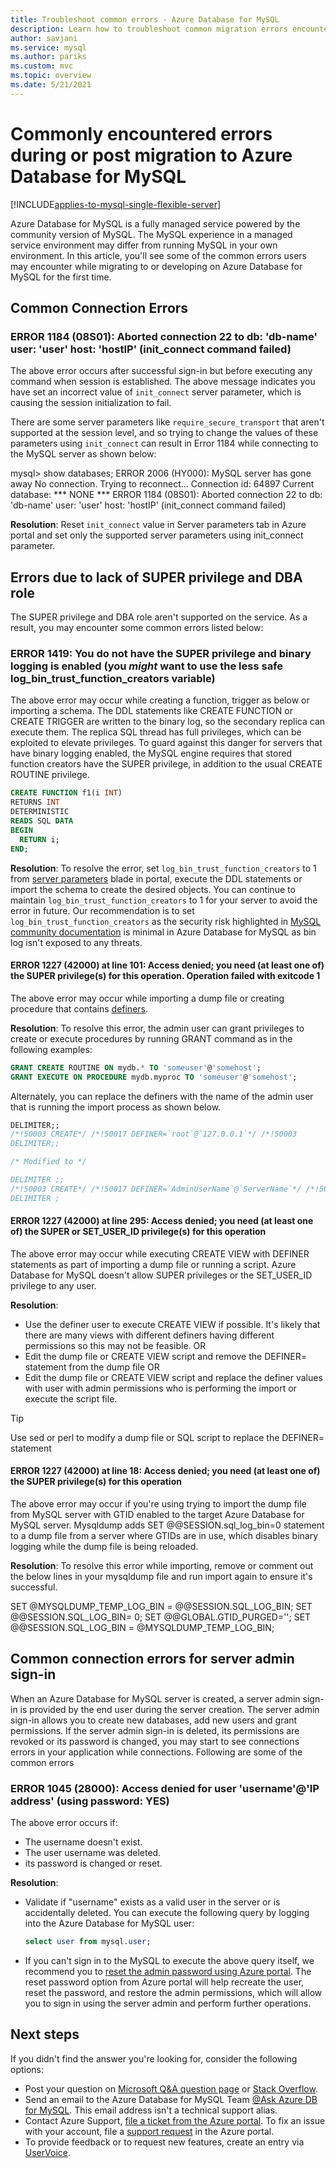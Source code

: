 ```yaml
---
title: Troubleshoot common errors - Azure Database for MySQL
description: Learn how to troubleshoot common migration errors encountered by users new to the Azure Database for MySQL service
author: savjani
ms.service: mysql
ms.author: pariks
ms.custom: mvc
ms.topic: overview
ms.date: 5/21/2021
---
```


# Commonly encountered errors during or post migration to Azure Database for MySQL

[!INCLUDE[applies-to-mysql-single-flexible-server](includes/applies-to-mysql-single-flexible-server.md)]

Azure Database for MySQL is a fully managed service powered by the community version of MySQL. The MySQL experience in a managed service environment may differ from running MySQL in your own environment. In this article, you'll see some of the common errors users may encounter while migrating to or developing on Azure Database for MySQL for the first time.

## Common Connection Errors

### ERROR 1184 (08S01): Aborted connection 22 to db: 'db-name' user: 'user' host: 'hostIP' (init_connect command failed)

The above error occurs after successful sign-in but before executing any command when session is established. The above message indicates you have set an incorrect value of `init_connect` server parameter, which is causing the session initialization to fail.

There are some server parameters like `require_secure_transport` that aren't supported at the session level, and so trying to change the values of these parameters using `init_connect` can result in Error 1184 while connecting to the MySQL server as shown below:

mysql> show databases;
ERROR 2006 (HY000): MySQL server has gone away
No connection. Trying to reconnect...
Connection id:    64897
Current database: *** NONE ***
ERROR 1184 (08S01): Aborted connection 22 to db: 'db-name' user: 'user' host: 'hostIP' (init_connect command failed)

**Resolution**: Reset `init_connect` value in Server parameters tab in Azure portal and set only the supported server parameters using init_connect parameter.

## Errors due to lack of SUPER privilege and DBA role

The SUPER privilege and DBA role aren't supported on the service. As a result, you may encounter some common errors listed below:

### ERROR 1419: You do not have the SUPER privilege and binary logging is enabled (you *might* want to use the less safe log_bin_trust_function_creators variable)

The above error may occur while creating a function, trigger as below or importing a schema. The DDL statements like CREATE FUNCTION or CREATE TRIGGER are written to the binary log, so the secondary replica can execute them. The replica SQL thread has full privileges, which can be exploited to elevate privileges. To guard against this danger for servers that have binary logging enabled, the MySQL engine requires that stored function creators have the SUPER privilege, in addition to the usual CREATE ROUTINE privilege.

```sql
CREATE FUNCTION f1(i INT)
RETURNS INT
DETERMINISTIC
READS SQL DATA
BEGIN
  RETURN i;
END;
```

**Resolution**:  To resolve the error, set `log_bin_trust_function_creators` to 1 from [server parameters](howto-server-parameters.md) blade in portal, execute the DDL statements or import the schema to create the desired objects. You can continue to maintain `log_bin_trust_function_creators` to 1 for your server to avoid the error in future. Our recommendation is to set `log_bin_trust_function_creators` as the security risk highlighted in [MySQL community documentation](https://dev.mysql.com/doc/refman/5.7/en/replication-options-binary-log.html#sysvar_log_bin_trust_function_creators) is minimal in Azure Database for MySQL as bin log isn't exposed to any threats.

#### ERROR 1227 (42000) at line 101: Access denied; you need (at least one of) the SUPER privilege(s) for this operation. Operation failed with exitcode 1

The above error may occur while importing a dump file or creating procedure that contains [definers](https://dev.mysql.com/doc/refman/5.7/en/create-procedure.html).

**Resolution**:  To resolve this error, the admin user can grant privileges to create or execute procedures by running GRANT command as in the following examples:

```sql
GRANT CREATE ROUTINE ON mydb.* TO 'someuser'@'somehost';
GRANT EXECUTE ON PROCEDURE mydb.myproc TO 'someuser'@'somehost';
```

Alternately, you can replace the definers with the name of the admin user that is running the import process as shown below.

```sql
DELIMITER;;
/*!50003 CREATE*/ /*!50017 DEFINER=`root`@`127.0.0.1`*/ /*!50003
DELIMITER;;

/* Modified to */

DELIMITER ;;
/*!50003 CREATE*/ /*!50017 DEFINER=`AdminUserName`@`ServerName`*/ /*!50003
DELIMITER ;
```

#### ERROR 1227 (42000) at line 295: Access denied; you need (at least one of) the SUPER or SET_USER_ID privilege(s) for this operation

The above error may occur while executing CREATE VIEW with DEFINER statements as part of importing a dump file or running a script. Azure Database for MySQL doesn't allow SUPER privileges or the SET_USER_ID privilege to any user.

**Resolution**:

* Use the definer user to execute CREATE VIEW if possible. It's likely that there are many views with different definers having different permissions so this may not be feasible.  OR
* Edit the dump file or CREATE VIEW script and remove the DEFINER= statement from the dump file OR 
* Edit the dump file or CREATE VIEW script and replace the definer values with user with admin permissions who is performing the import or execute the script file.

> [!Tip]
> Use sed or perl to modify a dump file or SQL script to replace the DEFINER= statement

#### ERROR 1227 (42000) at line 18: Access denied; you need (at least one of) the SUPER privilege(s) for this operation

The above error may occur if you're using trying to import the dump file from MySQL server with GTID enabled to the target Azure Database for MySQL server. Mysqldump adds SET @@SESSION.sql_log_bin=0 statement to a dump file from a server where GTIDs are in use, which disables binary logging while the dump file is being reloaded.

**Resolution**:
To resolve this error while importing, remove or comment out the below lines in your mysqldump file and run import again to ensure it's successful.

SET @MYSQLDUMP_TEMP_LOG_BIN = @@SESSION.SQL_LOG_BIN; 
SET @@SESSION.SQL_LOG_BIN= 0;
SET @@GLOBAL.GTID_PURGED='';
SET @@SESSION.SQL_LOG_BIN = @MYSQLDUMP_TEMP_LOG_BIN;

## Common connection errors for server admin sign-in

When an Azure Database for MySQL server is created, a server admin sign-in is provided by the end user during the server creation. The server admin sign-in allows you to create new databases, add new users and grant permissions. If the server admin sign-in is deleted, its permissions are revoked or its password is changed, you may start to see connections errors in your application while connections. Following are some of the common errors

### ERROR 1045 (28000): Access denied for user 'username'@'IP address' (using password: YES)

The above error occurs if:

* The username doesn't exist.
* The user username was deleted.
* its password is changed or reset.

**Resolution**:

* Validate if "username" exists as a valid user in the server or is accidentally deleted. You can execute the following query by logging into the Azure Database for MySQL user:

  ```sql
  select user from mysql.user;
  ```

* If you can't sign in to the MySQL to execute the above query itself, we recommend you to [reset the admin password using Azure portal](howto-create-manage-server-portal.md). The reset password option from Azure portal will help recreate the user, reset the password, and restore the admin permissions, which will allow you to sign in using the server admin and perform further operations.

## Next steps

If you didn't find the answer you're looking for, consider the following options:

* Post your question on [Microsoft Q&A question page](/answers/topics/azure-database-mysql.html) or [Stack Overflow](https://stackoverflow.com/questions/tagged/azure-database-mysql).
* Send an email to the Azure Database for MySQL Team [@Ask Azure DB for MySQL](mailto:AskAzureDBforMySQL@service.microsoft.com). This email address isn't a technical support alias.
* Contact Azure Support, [file a ticket from the Azure portal](https://portal.azure.com/?#blade/Microsoft_Azure_Support/HelpAndSupportBlade). To fix an issue with your account, file a [support request](https://ms.portal.azure.com/#blade/Microsoft_Azure_Support/HelpAndSupportBlade/newsupportrequest) in the Azure portal.
* To provide feedback or to request new features, create an entry via [UserVoice](https://feedback.azure.com/d365community/forum/47b1e71d-ee24-ec11-b6e6-000d3a4f0da0).
